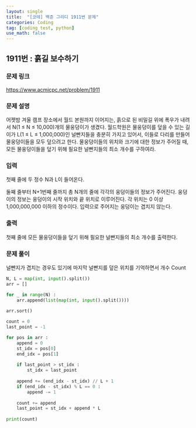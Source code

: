 ```yaml
---
layout: single
title:  "[코테] 백준 그리디 1911번 문제"
categories: Coding
tag: [coding test, python]
use_math: false
---
```


## 1911번 : 흙길 보수하기
### 문제 링크
<https://www.acmicpc.net/problem/1911>

### 문제 설명
어젯밤 겨울 캠프 장소에서 월드 본원까지 이어지는, 흙으로 된 비밀길 위에 폭우가 내려서 N(1 ≤ N ≤ 10,000)개의 물웅덩이가 생겼다. 월드학원은 물웅덩이를 덮을 수 있는 길이가 L(1 ≤ L ≤ 1,000,000)인 널빤지들을 충분히 가지고 있어서, 이들로 다리를 만들어 물웅덩이들을 모두 덮으려고 한다. 물웅덩이들의 위치와 크기에 대한 정보가 주어질 때, 모든 물웅덩이들을 덮기 위해 필요한 널빤지들의 최소 개수를 구하여라.

### 입력
첫째 줄에 두 정수 N과 L이 들어온다.

둘째 줄부터 N+1번째 줄까지 총 N개의 줄에 각각의 웅덩이들의 정보가 주어진다. 웅덩이의 정보는 웅덩이의 시작 위치와 끝 위치로 이루어진다. 각 위치는 0 이상 1,000,000,000 이하의 정수이다. 입력으로 주어지는 웅덩이는 겹치지 않는다.

### 출력
첫째 줄에 모든 물웅덩이들을 덮기 위해 필요한 널빤지들의 최소 개수를 출력한다.

### 문제 풀이
널빤지가 겹치는 경우도 있기에 마지막 널빤지를 덮은 위치를 기억하면서 개수 Count


```python
N, L = map(int, input().split())
arr = []

for _ in range(N) :
    arr.append(list(map(int, input().split())))
    
arr.sort()

count = 0
last_point = -1

for pos in arr : 
    append = 0
    st_idx = pos[0]
    end_idx = pos[1]
    
    if last_point > st_idx : 
        st_idx = last_point
        
    append += (end_idx - st_idx) // L + 1
    if (end_idx - st_idx) % L == 0 :
        append -= 1
    
    count += append
    last_point = st_idx + append * L
    
print(count)
```
